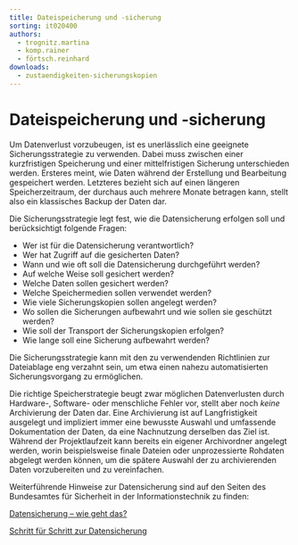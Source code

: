```yaml
---
title: Dateispeicherung und -sicherung
sorting: it020400
authors:
  - trognitz.martina
  - komp.rainer
  - förtsch.reinhard
downloads:
  - zustaendigkeiten-sicherungskopien
---
```


# Dateispeicherung und -sicherung

Um Datenverlust vorzubeugen, ist es unerlässlich eine geeignete Sicherungsstrategie zu verwenden. Dabei muss zwischen einer kurzfristigen Speicherung und einer mittelfristigen Sicherung unterschieden werden. Ersteres meint, wie Daten während der Erstellung und Bearbeitung gespeichert werden. Letzteres bezieht sich auf einen längeren Speicherzeitraum, der durchaus auch mehrere Monate betragen kann, stellt also ein klassisches Backup der Daten dar.

Die Sicherungsstrategie legt fest, wie die Datensicherung erfolgen soll und berücksichtigt folgende Fragen:

- Wer ist für die Datensicherung verantwortlich?
- Wer hat Zugriff auf die gesicherten Daten?
- Wann und wie oft soll die Datensicherung durchgeführt werden?
- Auf welche Weise soll gesichert werden?
- Welche Daten sollen gesichert werden?
- Welche Speichermedien sollen verwendet werden?
- Wie viele Sicherungskopien sollen angelegt werden?
- Wo sollen die Sicherungen aufbewahrt und wie sollen sie geschützt werden?
- Wie soll der Transport der Sicherungskopien erfolgen?
- Wie lange soll eine Sicherung aufbewahrt werden?

Die Sicherungsstrategie kann mit den zu verwendenden Richtlinien zur Dateiablage eng verzahnt sein, um etwa einen nahezu automatisierten Sicherungsvorgang zu ermöglichen.

Die richtige Speicherstrategie beugt zwar möglichen Datenverlusten durch Hardware-, Software- oder menschliche Fehler vor, stellt aber noch _keine_ Archivierung der Daten dar. Eine Archivierung ist auf Langfristigkeit ausgelegt und impliziert immer eine bewusste Auswahl und umfassende Dokumentation der Daten, da eine Nachnutzung derselben das Ziel ist. Während der Projektlaufzeit kann bereits ein eigener Archivordner angelegt werden, worin beispielsweise finale Dateien oder unprozessierte Rohdaten abgelegt werden können, um die spätere Auswahl der zu archivierenden Daten vorzubereiten und zu vereinfachen.

Weiterführende Hinweise zur Datensicherung sind auf den Seiten des Bundesamtes für Sicherheit in der Informationstechnik zu finden: 

[Datensicherung – wie geht das?](https://www.bsi.bund.de/DE/Themen/Verbraucherinnen-und-Verbraucher/Informationen-und-Empfehlungen/Cyber-Sicherheitsempfehlungen/Daten-sichern-verschluesseln-und-loeschen/Datensicherung-und-Datenverlust/Datensicherung-wie-geht-das/datensicherung-wie-geht-das_node.html) 

[Schritt für Schritt zur Datensicherung](https://www.bsi.bund.de/DE/Themen/Verbraucherinnen-und-Verbraucher/Informationen-und-Empfehlungen/Cyber-Sicherheitsempfehlungen/Daten-sichern-verschluesseln-und-loeschen/Datensicherung-und-Datenverlust/Datensicherung-wie-geht-das/Datensicherung-Schritt-fuer-Schritt/datensicherung-schritt-fuer-schritt_node.html)

